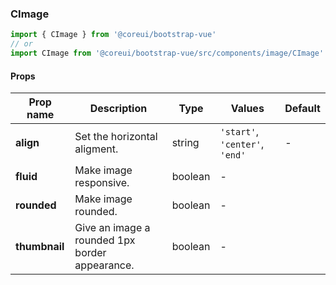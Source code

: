### CImage

```jsx
import { CImage } from '@coreui/bootstrap-vue'
// or
import CImage from '@coreui/bootstrap-vue/src/components/image/CImage'
```

#### Props

| Prop name     | Description                                    | Type    | Values                         | Default |
| ------------- | ---------------------------------------------- | ------- | ------------------------------ | ------- |
| **align**     | Set the horizontal aligment.                   | string  | `'start'`, `'center'`, `'end'` | -       |
| **fluid**     | Make image responsive.                         | boolean | -                              |         |
| **rounded**   | Make image rounded.                            | boolean | -                              |         |
| **thumbnail** | Give an image a rounded 1px border appearance. | boolean | -                              |         |
